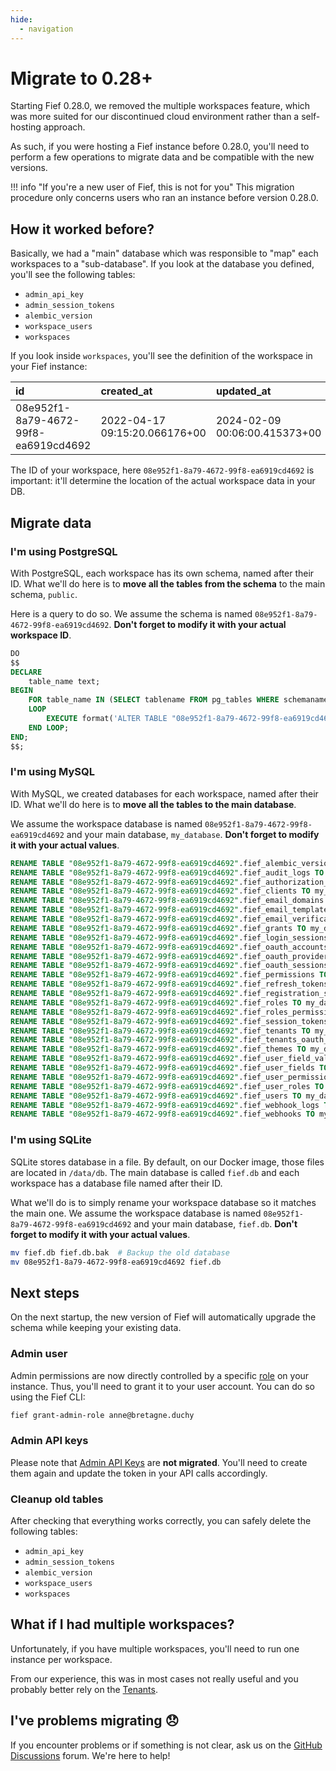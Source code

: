 ```yaml
---
hide:
  - navigation
---
```


# Migrate to 0.28+

Starting Fief 0.28.0, we removed the multiple workspaces feature, which was more suited for our discontinued cloud environment rather than a self-hosting approach.

As such, if you were hosting a Fief instance before 0.28.0, you'll need to perform a few operations to migrate data and be compatible with the new versions.

!!! info "If you're a new user of Fief, this is not for you"
    This migration procedure only concerns users who ran an instance before version 0.28.0.

## How it worked before?

Basically, we had a "main" database which was responsible to "map" each workspaces to a "sub-database". If you look at the database you defined, you'll see the following tables:

* `admin_api_key`
* `admin_session_tokens`
* `alembic_version`
* `workspace_users`
* `workspaces`

If you look inside `workspaces`, you'll see the definition of the workspace in your Fief instance:

| id                                   | created_at                    | updated_at                    | name         | domain            | database_type | database_host | database_port | database_username | database_password | database_name | alembic_revision | database_ssl_mode | users_count | database_use_schema | database_table_prefix |
| :----------------------------------- | :---------------------------- | :---------------------------- | :----------- | :---------------- | :------------ | :------------ | :------------ | :---------------- | :---------------- | :------------ | :--------------- | :---------------- | :---------- | :------------------ | :-------------------- |
| 08e952f1-8a79-4672-99f8-ea6919cd4692 | 2022-04-17 09:15:20.066176+00 | 2024-02-09 00:06:00.415373+00 | My workspace | fief.mydomain.com | NULL          | NULL          | NULL          | NULL              | NULL              | NULL          | 6c06c7d908a7     | NULL              | 1194        | false               | fief_                 |

The ID of your workspace, here `08e952f1-8a79-4672-99f8-ea6919cd4692` is important: it'll determine the location of the actual workspace data in your DB.

## Migrate data

### I'm using PostgreSQL

With PostgreSQL, each workspace has its own schema, named after their ID. What we'll do here is to **move all the tables from the schema** to the main schema, `public`.

Here is a query to do so. We assume the schema is named `08e952f1-8a79-4672-99f8-ea6919cd4692`. **Don't forget to modify it with your actual workspace ID**.

```sql
DO
$$
DECLARE
    table_name text;
BEGIN
    FOR table_name IN (SELECT tablename FROM pg_tables WHERE schemaname = '08e952f1-8a79-4672-99f8-ea6919cd4692')
    LOOP
        EXECUTE format('ALTER TABLE "08e952f1-8a79-4672-99f8-ea6919cd4692".%I SET SCHEMA public', table_name);
    END LOOP;
END;
$$;
```

### I'm using MySQL

With MySQL, we created databases for each workspace, named after their ID. What we'll do here is to **move all the tables to the main database**.

We assume the workspace database is named `08e952f1-8a79-4672-99f8-ea6919cd4692` and your main database, `my_database`. **Don't forget to modify it with your actual values**.


```sql
RENAME TABLE "08e952f1-8a79-4672-99f8-ea6919cd4692".fief_alembic_version TO my_database.fief_alembic_version;
RENAME TABLE "08e952f1-8a79-4672-99f8-ea6919cd4692".fief_audit_logs TO my_database.fief_audit_logs;
RENAME TABLE "08e952f1-8a79-4672-99f8-ea6919cd4692".fief_authorization_codes TO my_database.fief_authorization_codes;
RENAME TABLE "08e952f1-8a79-4672-99f8-ea6919cd4692".fief_clients TO my_database.fief_clients;
RENAME TABLE "08e952f1-8a79-4672-99f8-ea6919cd4692".fief_email_domains TO my_database.fief_email_domains;
RENAME TABLE "08e952f1-8a79-4672-99f8-ea6919cd4692".fief_email_templates TO my_database.fief_email_templates;
RENAME TABLE "08e952f1-8a79-4672-99f8-ea6919cd4692".fief_email_verifications TO my_database.fief_email_verifications;
RENAME TABLE "08e952f1-8a79-4672-99f8-ea6919cd4692".fief_grants TO my_database.fief_grants;
RENAME TABLE "08e952f1-8a79-4672-99f8-ea6919cd4692".fief_login_sessions TO my_database.fief_login_sessions;
RENAME TABLE "08e952f1-8a79-4672-99f8-ea6919cd4692".fief_oauth_accounts TO my_database.fief_oauth_accounts;
RENAME TABLE "08e952f1-8a79-4672-99f8-ea6919cd4692".fief_oauth_providers TO my_database.fief_oauth_providers;
RENAME TABLE "08e952f1-8a79-4672-99f8-ea6919cd4692".fief_oauth_sessions TO my_database.fief_oauth_sessions;
RENAME TABLE "08e952f1-8a79-4672-99f8-ea6919cd4692".fief_permissions TO my_database.fief_permissions;
RENAME TABLE "08e952f1-8a79-4672-99f8-ea6919cd4692".fief_refresh_tokens TO my_database.fief_refresh_tokens;
RENAME TABLE "08e952f1-8a79-4672-99f8-ea6919cd4692".fief_registration_sessions TO my_database.fief_registration_sessions;
RENAME TABLE "08e952f1-8a79-4672-99f8-ea6919cd4692".fief_roles TO my_database.fief_roles;
RENAME TABLE "08e952f1-8a79-4672-99f8-ea6919cd4692".fief_roles_permissions TO my_database.fief_roles_permissions;
RENAME TABLE "08e952f1-8a79-4672-99f8-ea6919cd4692".fief_session_tokens TO my_database.fief_session_tokens;
RENAME TABLE "08e952f1-8a79-4672-99f8-ea6919cd4692".fief_tenants TO my_database.fief_tenants;
RENAME TABLE "08e952f1-8a79-4672-99f8-ea6919cd4692".fief_tenants_oauth_providers TO my_database.fief_tenants_oauth_providers;
RENAME TABLE "08e952f1-8a79-4672-99f8-ea6919cd4692".fief_themes TO my_database.fief_themes;
RENAME TABLE "08e952f1-8a79-4672-99f8-ea6919cd4692".fief_user_field_values TO my_database.fief_user_field_values;
RENAME TABLE "08e952f1-8a79-4672-99f8-ea6919cd4692".fief_user_fields TO my_database.fief_user_fields;
RENAME TABLE "08e952f1-8a79-4672-99f8-ea6919cd4692".fief_user_permissions TO my_database.fief_user_permissions;
RENAME TABLE "08e952f1-8a79-4672-99f8-ea6919cd4692".fief_user_roles TO my_database.fief_user_roles;
RENAME TABLE "08e952f1-8a79-4672-99f8-ea6919cd4692".fief_users TO my_database.fief_users;
RENAME TABLE "08e952f1-8a79-4672-99f8-ea6919cd4692".fief_webhook_logs TO my_database.fief_webhook_logs;
RENAME TABLE "08e952f1-8a79-4672-99f8-ea6919cd4692".fief_webhooks TO my_database.fief_webhooks;
```

### I'm using SQLite

SQLite stores database in a file. By default, on our Docker image, those files are located in `/data/db`. The main database is called `fief.db` and each workspace has a database file named after their ID.

What we'll do is to simply rename your workspace database so it matches the main one. We assume the workspace database is named `08e952f1-8a79-4672-99f8-ea6919cd4692` and your main database, `fief.db`. **Don't forget to modify it with your actual values**.

```bash
mv fief.db fief.db.bak  # Backup the old database
mv 08e952f1-8a79-4672-99f8-ea6919cd4692 fief.db
```

## Next steps

On the next startup, the new version of Fief will automatically upgrade the schema while keeping your existing data.

### Admin user

Admin permissions are now directly controlled by a specific [role](./configure/access-control.md) on your instance. Thus, you'll need to grant it to your user account. You can do so using the Fief CLI:

```bash
fief grant-admin-role anne@bretagne.duchy
```

### Admin API keys

Please note that [Admin API Keys](./configure/api-keys.md) are **not migrated**. You'll need to create them again and update the token in your API calls accordingly.

### Cleanup old tables

After checking that everything works correctly, you can safely delete the following tables:

* `admin_api_key`
* `admin_session_tokens`
* `alembic_version`
* `workspace_users`
* `workspaces`

## What if I had multiple workspaces?

Unfortunately, if you have multiple workspaces, you'll need to run one instance per workspace.

From our experience, this was in most cases not really useful and you probably better rely on the [Tenants](./configure/tenants.md).

## I've problems migrating 😞

If you encounter problems or if something is not clear, ask us on the [GitHub Discussions](https://github.com/orgs/fief-dev/discussions) forum. We're here to help!
